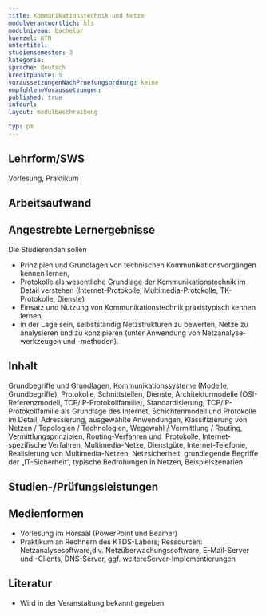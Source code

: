 ```yaml
---
title: Kommunikationstechnik und Netze
modulverantwortlich: hls
modulniveau: bachelor
kuerzel: KTN
untertitel:
studiensemester: 3
kategorie:
sprache: deutsch
kreditpunkte: 5
voraussetzungenNachPruefungsordnung: keine
empfohleneVoraussetzungen: 
published: true
infourl: 
layout: modulbeschreibung

typ: pm
---
```


## Lehrform/SWS
Vorlesung, Praktikum

## Arbeitsaufwand

## Angestrebte Lernergebnisse
Die Studierenden sollen  

- Prinzipien und Grundlagen von technischen Kommunikations­vor­gängen kennen lernen,
- Protokolle als wesentliche Grundlage der Kommunikationstechnik im Detail verstehen (Internet-Protokolle, Multimedia-Protokolle, TK-Protokolle, Dienste)
- Einsatz und Nutzung von Kommunikations­tech­nik praxistypisch kennen lernen,
- in der Lage sein, selbstständig Netzstrukturen zu bewerten, Netze zu analysieren und zu konzipieren (unter Anwendung von Netz­analyse­werkzeugen und -methoden).

## Inhalt
Grundbegriffe und Grundlagen, Kommunikationssysteme (Modelle, Grundbegriffe), Protokolle, Schnittstellen, Dienste, Architekturmodelle (OSI-Referenzmodell, TCP/IP-Protokollfamilie), Standardisierung, TCP/IP-Protokollfamilie als Grundlage des Internet, Schichtenmodell und Protokolle im Detail, Adressierung, ausgewählte Anwendungen, Klassifizierung von Netzen / Topologien / Technologien, Wegewahl / Vermittlung / Routing, Vermittlungsprinzipien, Routing-Verfahren und  Protokolle, Internet-spezifische Verfahren, Multimedia-Netze, Dienstgüte, Internet-Telefonie, Realisierung von Multimedia-Netzen, Netzsicherheit, grundlegende Begriffe der „IT-Sicherheit“, typische Bedrohungen in Netzen, Beispielszenarien

## Studien-/Prüfungsleistungen


## Medienformen
* Vorlesung im Hörsaal (PowerPoint und Beamer)  
* Praktikum an Rechnern des KTDS-Labors; Ressourcen: Netzanalysesoftware,div. Netzüberwachungssoftware, E-Mail-Server und -Clients, DNS-Server, ggf. weitereServer-Implementierungen

## Literatur
* Wird in der Veranstaltung bekannt gegeben

